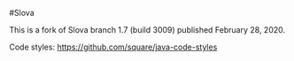 #Slova

This is a fork of Slova branch 1.7 (build 3009) published February 28, 2020.

Code styles: https://github.com/square/java-code-styles

